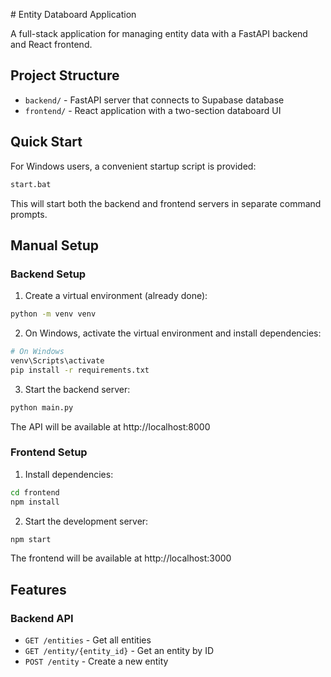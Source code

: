\# Entity Databoard Application

A full-stack application for managing entity data with a FastAPI backend and React frontend.

## Project Structure

- `backend/` - FastAPI server that connects to Supabase database
- `frontend/` - React application with a two-section databoard UI

## Quick Start

For Windows users, a convenient startup script is provided:

```bash
start.bat
```

This will start both the backend and frontend servers in separate command prompts.

## Manual Setup

### Backend Setup

1. Create a virtual environment (already done):
```bash
python -m venv venv
```

2. On Windows, activate the virtual environment and install dependencies:
```bash
# On Windows
venv\Scripts\activate
pip install -r requirements.txt
```

3. Start the backend server:
```bash
python main.py
```

The API will be available at http://localhost:8000

### Frontend Setup

1. Install dependencies:
```bash
cd frontend
npm install
```

2. Start the development server:
```bash
npm start
```

The frontend will be available at http://localhost:3000

## Features

### Backend API

- `GET /entities` - Get all entities
- `GET /entity/{entity_id}` - Get an entity by ID
- `POST /entity` - Create a new entity
